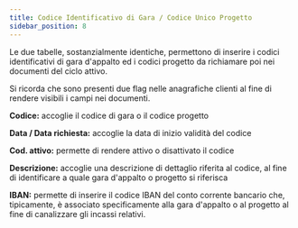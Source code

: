 ```yaml
---
title: Codice Identificativo di Gara / Codice Unico Progetto
sidebar_position: 8
---
```


Le due tabelle, sostanzialmente identiche, permettono di inserire i codici identificativi di gara d'appalto ed i codici progetto da richiamare poi nei documenti del ciclo attivo.

Si ricorda che sono presenti due flag nelle anagrafiche clienti al fine di rendere visibili i campi nei documenti.

**Codice:** accoglie il codice di gara o il codice progetto

**Data / Data richiesta:** accoglie la data di inizio validità del codice

**Cod. attivo:** permette di rendere attivo o disattivato il codice

**Descrizione:** accoglie una descrizione di dettaglio riferita al codice, al fine di identificare a quale gara d'appalto o progetto si riferisca

**IBAN:** permette di inserire il codice IBAN del conto corrente bancario che, tipicamente, è associato specificamente alla gara d'appalto o al progetto al fine di canalizzare gli incassi relativi.
